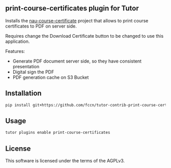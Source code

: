 print-course-certificates plugin for Tutor
---------------

Installs the [nau-course-certificate](https://github.com/fccn/nau-course-certificate/) project that allows to print course certificates to PDF on server side.

Requires change the Download Certificate button to be changed to use this application.

Features:
- Generate PDF document server side, so they have consistent presentation
- Digital sign the PDF
- PDF generation cache on S3 Bucket

## Installation

```bash
pip install git+https://github.com/fccn/tutor-contrib-print-course-certificates@v18.2.0
```

## Usage

```bash
tutor plugins enable print-course-certificates
```

## License

This software is licensed under the terms of the AGPLv3.
